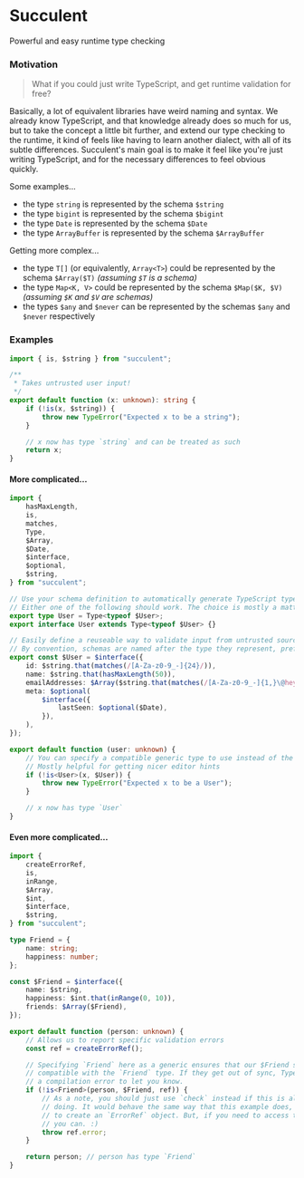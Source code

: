 # Succulent

Powerful and easy runtime type checking

### Motivation

> What if you could just write TypeScript, and get runtime validation for free?

Basically, a lot of equivalent libraries have weird naming and syntax. We already know
TypeScript, and that knowledge already does so much for us, but to take the concept a
little bit further, and extend our type checking to the runtime, it kind of feels like
having to learn another dialect, with all of its subtle differences. Succulent's main goal
is to make it feel like you're just writing TypeScript, and for the necessary differences
to feel obvious quickly.

Some examples...

-   the type `string` is represented by the schema `$string`
-   the type `bigint` is represented by the schema `$bigint`
-   the type `Date` is represented by the schema `$Date`
-   the type `ArrayBuffer` is represented by the schema `$ArrayBuffer`

Getting more complex...

-   the type `T[]` (or equivalently, `Array<T>`) could be represented by the schema `$Array($T)` _(assuming `$T` is a schema)_
-   the type `Map<K, V>` could be represented by the schema `$Map($K, $V)` _(assuming `$K` and `$V` are schemas)_
-   the types `$any` and `$never` can be represented by the schemas `$any` and `$never` respectively

### Examples

```typescript
import { is, $string } from "succulent";

/**
 * Takes untrusted user input!
 */
export default function (x: unknown): string {
	if (!is(x, $string)) {
		throw new TypeError("Expected x to be a string");
	}

	// x now has type `string` and can be treated as such
	return x;
}
```

#### More complicated...

```typescript
import {
	hasMaxLength,
	is,
	matches,
	Type,
	$Array,
	$Date,
	$interface,
	$optional,
	$string,
} from "succulent";

// Use your schema definition to automatically generate TypeScript types.
// Either one of the following should work. The choice is mostly a matter of style.
export type User = Type<typeof $User>;
export interface User extends Type<typeof $User> {}

// Easily define a reuseable way to validate input from untrusted sources
// By convention, schemas are named after the type they represent, prefixed with `$`.
export const $User = $interface({
	id: $string.that(matches(/[A-Za-z0-9_-]{24}/)),
	name: $string.that(hasMaxLength(50)),
	emailAddresses: $Array($string.that(matches(/[A-Za-z0-9_-]{1,}\@hey\.com/))),
	meta: $optional(
		$interface({
			lastSeen: $optional($Date),
		}),
	),
});

export default function (user: unknown) {
	// You can specify a compatible generic type to use instead of the generated type!
	// Mostly helpful for getting nicer editor hints
	if (!is<User>(x, $User)) {
		throw new TypeError("Expected x to be a User");
	}

	// x now has type `User`
}
```

#### Even more complicated...

```typescript
import {
	createErrorRef,
	is,
	inRange,
	$Array,
	$int,
	$interface,
	$string,
} from "succulent";

type Friend = {
	name: string;
	happiness: number;
};

const $Friend = $interface({
	name: $string,
	happiness: $int.that(inRange(0, 10)),
	friends: $Array($Friend),
});

export default function (person: unknown) {
	// Allows us to report specific validation errors
	const ref = createErrorRef();

	// Specifying `Friend` here as a generic ensures that our $Friend schema is
	// compatible with the `Friend` type. If they get out of sync, TypeScript will throw
	// a compilation error to let you know.
	if (!is<Friend>(person, $Friend, ref)) {
		// As a note, you should just use `check` instead if this is all you plan on
		// doing. It would behave the same way that this example does, without needing
		// to create an `ErrorRef` object. But, if you need to access the `Error` object,
		// you can. :)
		throw ref.error;
	}

	return person; // person has type `Friend`
}
```
